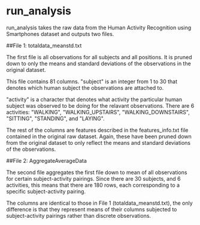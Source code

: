 run_analysis
============

run_analysis takes the raw data from the Human Activity Recognition using Smartphones dataset and
outputs two files.

##File 1: totaldata_meanstd.txt

The first file is all observations for all subjects and all positions. It is pruned down to only the means and standard deviations of the observations in the original dataset.

This file contains 81 columns.
"subject" is an integer from 1 to 30 that denotes which human subject the observations are attached to.

"activity" is a character that denotes what activity the particular human subject was observed to be doing for the relavant  observations. There are 6 activities: "WALKING", "WALKING_UPSTAIRS", "WALKING_DOWNSTAIRS", "SITTING", "STANDING", and "LAYING".

The rest of the columns are features described in the features_info.txt file contained in the original raw dataset. Again, these have been pruned down from the original dataset to only reflect the means and standard deviations of the observations.


##File 2: AggregateAverageData

The second file aggregates the first file down to mean of all observations for certain subject-activity pairings.
Since there are 30 subjects, and 6 activities, this means that there are 180 rows, each corresponding to a specific subject-activity pairing.

The columns are identical to those in File 1 (totaldata_meanstd.txt), the only difference is that they represent means of their columns subjected to subject-activity pairings rather than discrete observations.
